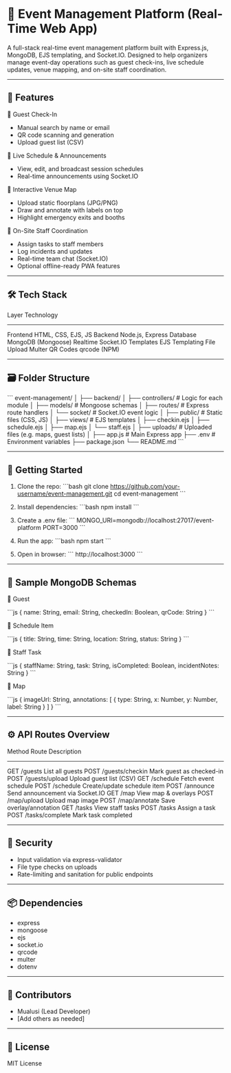 # 🎉 Event Management Platform (Real-Time Web App)

A full-stack real-time event management platform built with Express.js,
MongoDB, EJS templating, and Socket.IO. Designed to help organizers
manage event-day operations such as guest check-ins, live schedule
updates, venue mapping, and on-site staff coordination.

------------------------------------------------------------------------

## 📌 Features

🔹 Guest Check-In

-   Manual search by name or email
-   QR code scanning and generation
-   Upload guest list (CSV)

🔹 Live Schedule & Announcements

-   View, edit, and broadcast session schedules
-   Real-time announcements using Socket.IO

🔹 Interactive Venue Map

-   Upload static floorplans (JPG/PNG)
-   Draw and annotate with labels on top
-   Highlight emergency exits and booths

🔹 On-Site Staff Coordination

-   Assign tasks to staff members
-   Log incidents and updates
-   Real-time team chat (Socket.IO)
-   Optional offline-ready PWA features

------------------------------------------------------------------------

## 🛠️ Tech Stack

  Layer         Technology
  ------------- --------------------
  Frontend      HTML, CSS, EJS, JS
  Backend       Node.js, Express
  Database      MongoDB (Mongoose)
  Realtime      Socket.IO
  Templates     EJS Templating
  File Upload   Multer
  QR Codes      qrcode (NPM)

------------------------------------------------------------------------

## 🗃️ Folder Structure

\`\`\` event-management/ │ ├── backend/ │ ├── controllers/ \# Logic for
each module │ ├── models/ \# Mongoose schemas │ ├── routes/ \# Express
route handlers │ └── socket/ \# Socket.IO event logic │ ├── public/ \#
Static files (CSS, JS) │ ├── views/ \# EJS templates │ ├── checkin.ejs │
├── schedule.ejs │ ├── map.ejs │ └── staff.ejs │ ├── uploads/ \#
Uploaded files (e.g. maps, guest lists) │ ├── app.js \# Main Express app
├── .env \# Environment variables ├── package.json └── README.md \`\`\`

------------------------------------------------------------------------

## 🚀 Getting Started

1.  Clone the repo: \`\`\`bash git clone
    https://github.com/your-username/event-management.git cd
    event-management \`\`\`

2.  Install dependencies: \`\`\`bash npm install \`\`\`

3.  Create a .env file: \`\`\`
    MONGO_URI=mongodb://localhost:27017/event-platform PORT=3000 \`\`\`

4.  Run the app: \`\`\`bash npm start \`\`\`

5.  Open in browser: \`\`\` http://localhost:3000 \`\`\`

------------------------------------------------------------------------

## 💾 Sample MongoDB Schemas

🔹 Guest

\`\`\`js { name: String, email: String, checkedIn: Boolean, qrCode:
String } \`\`\`

🔹 Schedule Item

\`\`\`js { title: String, time: String, location: String, status: String
} \`\`\`

🔹 Staff Task

\`\`\`js { staffName: String, task: String, isCompleted: Boolean,
incidentNotes: String } \`\`\`

🔹 Map

\`\`\`js { imageUrl: String, annotations: \[ { type: String, x: Number,
y: Number, label: String } \] } \`\`\`

------------------------------------------------------------------------

## ⚙️ API Routes Overview

  Method   Route             Description
  -------- ----------------- ---------------------------------
  GET      /guests           List all guests
  POST     /guests/checkin   Mark guest as checked-in
  POST     /guests/upload    Upload guest list (CSV)
  GET      /schedule         Fetch event schedule
  POST     /schedule         Create/update schedule item
  POST     /announce         Send announcement via Socket.IO
  GET      /map              View map & overlays
  POST     /map/upload       Upload map image
  POST     /map/annotate     Save overlay/annotation
  GET      /tasks            View staff tasks
  POST     /tasks            Assign a task
  POST     /tasks/complete   Mark task completed

------------------------------------------------------------------------

## 🔐 Security

-   Input validation via express-validator
-   File type checks on uploads
-   Rate-limiting and sanitation for public endpoints

------------------------------------------------------------------------

## 📦 Dependencies

-   express
-   mongoose
-   ejs
-   socket.io
-   qrcode
-   multer
-   dotenv

------------------------------------------------------------------------

## 👥 Contributors

-   Mualusi (Lead Developer)
-   \[Add others as needed\]

------------------------------------------------------------------------

## 📄 License

MIT License
